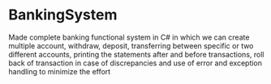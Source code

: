 # BankingSystem
Made complete banking functional system in C# in which we can create multiple account, withdraw, deposit, transferring between specific or two different accounts, printing the statements after and before transactions, roll back of transaction in case of discrepancies and use of error and exception handling to minimize the effort

